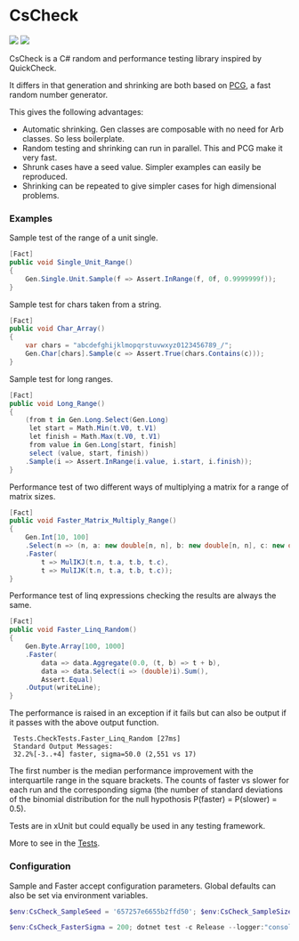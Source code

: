 # CsCheck

<p>
<a href="https://github.com/AnthonyLloyd/CsCheck/actions"><img src="https://github.com/AnthonyLloyd/CsCheck/workflows/CI/badge.svg?branch=master"></a>
<a href="https://www.nuget.org/packages/CsCheck"><img src="https://buildstats.info/nuget/CsCheck?includePreReleases=true"></a>
</p>

CsCheck is a C# random and performance testing library inspired by QuickCheck.

It differs in that generation and shrinking are both based on [PCG](https://www.pcg-random.org), a fast random number generator.

This gives the following advantages:

- Automatic shrinking. Gen classes are composable with no need for Arb classes. So less boilerplate.
- Random testing and shrinking can run in parallel. This and PCG make it very fast.
- Shrunk cases have a seed value. Simpler examples can easily be reproduced.
- Shrinking can be repeated to give simpler cases for high dimensional problems.

### Examples

Sample test of the range of a unit single.
```csharp
[Fact]
public void Single_Unit_Range()
{
    Gen.Single.Unit.Sample(f => Assert.InRange(f, 0f, 0.9999999f));
}
```

Sample test for chars taken from a string.
```csharp
[Fact]
public void Char_Array()
{
    var chars = "abcdefghijklmopqrstuvwxyz0123456789_/";
    Gen.Char[chars].Sample(c => Assert.True(chars.Contains(c)));
}
```

Sample test for long ranges.
```csharp
[Fact]
public void Long_Range()
{
    (from t in Gen.Long.Select(Gen.Long)
     let start = Math.Min(t.V0, t.V1)
     let finish = Math.Max(t.V0, t.V1)
     from value in Gen.Long[start, finish]
     select (value, start, finish))
    .Sample(i => Assert.InRange(i.value, i.start, i.finish));
}
```

Performance test of two different ways of multiplying a matrix for a range of matrix sizes.
```csharp
[Fact]
public void Faster_Matrix_Multiply_Range()
{
    Gen.Int[10, 100]
    .Select(n => (n, a: new double[n, n], b: new double[n, n], c: new double[n, n]))
    .Faster(
        t => MulIKJ(t.n, t.a, t.b, t.c),
        t => MulIJK(t.n, t.a, t.b, t.c));
}
```

Performance test of linq expressions checking the results are always the same.
```csharp
[Fact]
public void Faster_Linq_Random()
{
    Gen.Byte.Array[100, 1000]
    .Faster(
        data => data.Aggregate(0.0, (t, b) => t + b),
        data => data.Select(i => (double)i).Sum(),
        Assert.Equal)
    .Output(writeLine);
}
```

The performance is raised in an exception if it fails but can also be output if it passes with the above output function.
```
 Tests.CheckTests.Faster_Linq_Random [27ms]
 Standard Output Messages:
 32.2%[-3..+4] faster, sigma=50.0 (2,551 vs 17)
 ```

 The first number is the median performance improvement with the interquartile range in the square brackets.
 The counts of faster vs slower for each run and the corresponding sigma (the number of standard deviations of
 the binomial distribution for the null hypothosis P(faster) = P(slower) = 0.5).

Tests are in xUnit but could equally be used in any testing framework.

More to see in the [Tests](Tests).

### Configuration

Sample and Faster accept configuration parameters. Global defaults can also be set via environment variables.

```powershell
$env:CsCheck_SampleSeed = '657257e6655b2ffd50'; $env:CsCheck_SampleSize = 1000; dotnet test -c Release --filter SByte_Range; Remove-Item Env:CsCheck*

$env:CsCheck_FasterSigma = 200; dotnet test -c Release --logger:"console;verbosity=detailed" --filter Faster; Remove-Item Env:CsCheck*
```